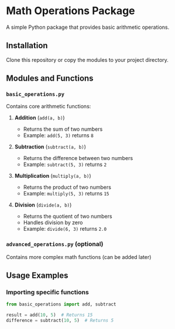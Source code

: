 # Math Operations Package

A simple Python package that provides basic arithmetic operations.

## Installation

Clone this repository or copy the modules to your project directory.

## Modules and Functions

### `basic_operations.py`
Contains core arithmetic functions:

1. **Addition** (`add(a, b)`)
   - Returns the sum of two numbers
   - Example: `add(5, 3)` returns `8`

2. **Subtraction** (`subtract(a, b)`)
   - Returns the difference between two numbers
   - Example: `subtract(5, 3)` returns `2`

3. **Multiplication** (`multiply(a, b)`)
   - Returns the product of two numbers
   - Example: `multiply(5, 3)` returns `15`

4. **Division** (`divide(a, b)`)
   - Returns the quotient of two numbers
   - Handles division by zero
   - Example: `divide(6, 3)` returns `2.0`

### `advanced_operations.py` (optional)
Contains more complex math functions (can be added later)

## Usage Examples

### Importing specific functions
```python
from basic_operations import add, subtract

result = add(10, 5)  # Returns 15
difference = subtract(10, 5)  # Returns 5
